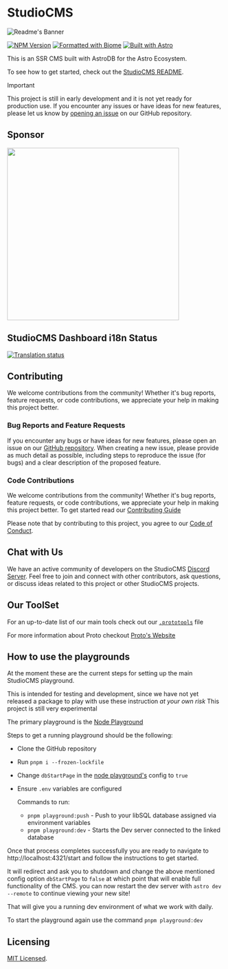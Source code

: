 # StudioCMS

![Readme's Banner](./assets/banner-readme.png)

[![NPM Version](https://img.shields.io/npm/v/studiocms)](https://npm.im/studiocms)
[![Formatted with Biome](https://img.shields.io/badge/Formatted_with-Biome-60a5fa?style=flat&logo=biome)](https://biomejs.dev/)
[![Built with Astro](https://astro.badg.es/v2/built-with-astro/tiny.svg)](https://astro.build)

This is an SSR CMS built with AstroDB for the Astro Ecosystem.

To see how to get started, check out the [StudioCMS README](./packages/studiocms/README.md).

> [!IMPORTANT]
> This project is still in early development and it is not yet ready for production use. If you encounter any issues or have ideas for new features, please let us know by [opening an issue](https://github.com/withstudiocms/studiocms/issues/new/choose) on our GitHub repository.

## Sponsor

<a href="https://tur.so/studiocms" rel="sponsored" target="_blank"><img src="https://turso.tech/logokit/turso-logo-illustrated.svg" width="400px" /></a>

## StudioCMS Dashboard i18n Status

<a href="https://i18n.studiocms.dev/engage/studiocms/"><img src="https://i18n.studiocms.dev/widget/studiocms/287x66-black.png" alt="Translation status" /></a>

## Contributing

We welcome contributions from the community! Whether it's bug reports, feature requests, or code contributions, we appreciate your help in making this project better.

### Bug Reports and Feature Requests

If you encounter any bugs or have ideas for new features, please open an issue on our [GitHub repository](https://github.com/withstudiocms/studiocms). When creating a new issue, please provide as much detail as possible, including steps to reproduce the issue (for bugs) and a clear description of the proposed feature.

### Code Contributions

We welcome contributions from the community! Whether it's bug reports, feature requests, or code contributions, we appreciate your help in making this project better. To get started read our [Contributing Guide](https://docs.studiocms.dev/contributing/getting-started/)

Please note that by contributing to this project, you agree to our [Code of Conduct](https://github.com/withstudiocms/.github/blob/main/CODE_OF_CONDUCT.md).

## Chat with Us

We have an active community of developers on the StudioCMS [Discord Server](https://chat.studiocms.dev/). Feel free to join and connect with other contributors, ask questions, or discuss ideas related to this project or other StudioCMS projects.

## Our ToolSet

For an up-to-date list of our main tools check out our [`.prototools`](.prototools) file

For more information about Proto checkout [Proto's Website](https://moonrepo.dev/proto)

## How to use the playgrounds

At the moment these are the current steps for setting up the main StudioCMS playground.

This is intended for testing and development, since we have not yet released a package to play with use these instruction _at your own risk_ This project is still very experimental

The primary playground is the [Node Playground](./playground/)

Steps to get a running playground should be the following:

- Clone the GitHub repository
- Run `pnpm i --frozen-lockfile`
- Change `dbStartPage` in the [node playground's](./playground/studiocms.config.mjs) config to `true`
- Ensure `.env` variables are configured

  Commands to run:

  - `pnpm playground:push` - Push to your libSQL database assigned via environment variables
  - `pnpm playground:dev` - Starts the Dev server connected to the linked database

Once that process completes successfully you are ready to navigate to http://localhost:4321/start and follow the instructions to get started.

It will redirect and ask you to shutdown and change the above mentioned config option `dbStartPage` to `false` at which point that will enable full functionality of the CMS. you can now restart the dev server with `astro dev --remote` to continue viewing your new site!

That will give you a running dev environment of what we work with daily.

To start the playground again use the command `pnpm playground:dev`

## Licensing

[MIT Licensed](./LICENSE).
